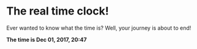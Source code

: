 # The real time clock!

Ever wanted to know what the time is? Well, your journey is about to end!

**The time is Dec 01, 2017, 20:47**